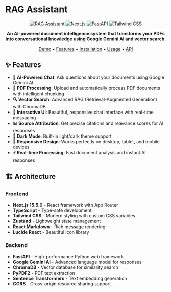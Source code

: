 # RAG Assistant

<div align="center">

![RAG Assistant](https://img.shields.io/badge/RAG-Assistant-blue?style=for-the-badge&logo=react&logoColor=white)
![Next.js](https://img.shields.io/badge/Next.js-15.5.0-black?style=for-the-badge&logo=next.js&logoColor=white)
![FastAPI](https://img.shields.io/badge/FastAPI-Latest-009688?style=for-the-badge&logo=fastapi&logoColor=white)
![Tailwind CSS](https://img.shields.io/badge/Tailwind-CSS-06B6D4?style=for-the-badge&logo=tailwindcss&logoColor=white)

**An AI-powered document intelligence system that transforms your PDFs into conversational knowledge using Google Gemini AI and vector search.**

[Demo](#demo) • [Features](#features) • [Installation](#installation) • [Usage](#usage) • [API](#api-reference)

</div>

## ✨ Features

- **🤖 AI-Powered Chat**: Ask questions about your documents using Google Gemini AI  
- **📄 PDF Processing**: Upload and automatically process PDF documents with intelligent chunking  
- **🔍 Vector Search**: Advanced RAG (Retrieval-Augmented Generation) with ChromaDB  
- **💬 Interactive UI**: Beautiful, responsive chat interface with real-time messaging  
- **📊 Source Attribution**: Get precise citations and relevance scores for AI responses  
- **🌙 Dark Mode**: Built-in light/dark theme support  
- **📱 Responsive Design**: Works perfectly on desktop, tablet, and mobile devices  
- **⚡ Real-time Processing**: Fast document analysis and instant AI responses  
## 🏗️ Architecture

### Frontend
- **Next.js 15.5.0** - React framework with App Router  
- **TypeScript** - Type-safe development  
- **Tailwind CSS** - Modern styling with custom CSS variables  
- **Zustand** - Lightweight state management  
- **React Markdown** - Rich message rendering  
- **Lucide React** - Beautiful icon library  

### Backend
- **FastAPI** - High-performance Python web framework  
- **Google Gemini AI** - Advanced language model for responses  
- **ChromaDB** - Vector database for similarity search  
- **PyPDF2** - PDF text extraction  
- **Sentence Transformers** - Text embedding generation  
- **CORS** - Cross-origin resource sharing support  
